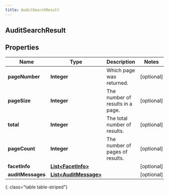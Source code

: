 ```yaml
---
title: AuditSearchResult
---
```

## AuditSearchResult


## Properties

| Name | Type | Description | Notes |
| ------------ | ------------- | ------------- | ------------- |
| **pageNumber** | **Integer** | Which page was returned. |  [optional] |
| **pageSize** | **Integer** | The number of results in a page. |  [optional] |
| **total** | **Integer** | The total number of results. |  [optional] |
| **pageCount** | **Integer** | The number of pages of results. |  [optional] |
| **facetInfo** | [**List&lt;FacetInfo&gt;**](FacetInfo.html) |  |  [optional] |
| **auditMessages** | [**List&lt;AuditMessage&gt;**](AuditMessage.html) |  |  [optional] |
{: class="table table-striped"}



